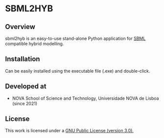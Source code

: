 # SBML2HYB
## Overview
sbml2hyb is an easy-to-use stand-alone Python application for [SBML](https://synonym.caltech.edu/) compatible hybrid modelling.

## Installation
Can be easily installed using the executable file (.exe) and double-click.

## Developed at
- NOVA School of Science and Technology, Universidade NOVA de Lisboa (since 2021)

## License
This work is licensed under a <a href="https://www.gnu.org/licenses/gpl-3.0.html"> GNU Public License (version 3.0).</a>
